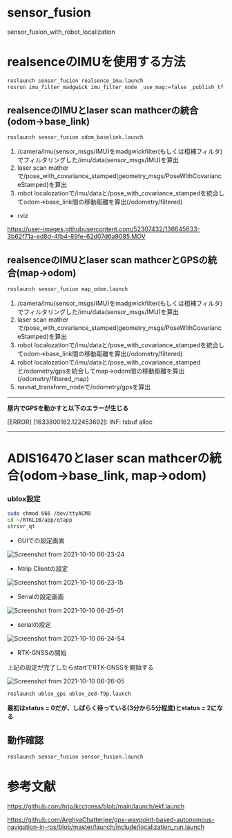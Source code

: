 # sensor_fusion
sensor_fusion_with_robot_localization

# realsenceのIMUを使用する方法

```bash
roslaunch sensor_fusion realsence_imu.launch 
rosrun imu_filter_madgwick imu_filter_node _use_mag:=false _publish_tf:=false _world_frame:="enu" imu/data_raw:=/camera/imu
```
## realsenceのIMUとlaser scan mathcerの統合(odom->base_link)

```bash
roslaunch sensor_fusion odom_baselink.launch
```

1. /camera/imu(sensor_msgs/IMU)をmadgwickfilter(もしくは相補フィルタ)でフィルタリングした/imu/data(sensor_msgs/IMU)を算出
2. laser scan matherで/pose_with_covariance_stamped(geometry_msgs/PoseWithCovarianceStamped)を算出
3. robot localozationで/imu/dataと/pose_with_covariance_stampedを統合してodom->base_link間の移動距離を算出(/odometry/filtered)

- rviz

https://user-images.githubusercontent.com/52307432/136645633-3b62f71a-ed8d-4fb4-89fe-62d07d6a9085.MOV

## realsenceのIMUとlaser scan mathcerとGPSの統合(map->odom)

```bash
roslaunch sensor_fusion map_odom.launch
```

1. /camera/imu(sensor_msgs/IMU)をmadgwickfilter(もしくは相補フィルタ)でフィルタリングした/imu/data(sensor_msgs/IMU)を算出
2. laser scan matherで/pose_with_covariance_stamped(geometry_msgs/PoseWithCovarianceStamped)を算出
3. robot localozationで/imu/dataと/pose_with_covariance_stampedを統合してodom->base_link間の移動距離を算出(/odometry/filtered)
4. robot localozationで/imu/dataと/pose_with_covariance_stampedと/odometry/gpsを統合してmap->odom間の移動距離を算出(/odometry/filtered_map)
5. navsat_transform_nodeで/odometry/gpsを算出

-----------------------------------------------
**屋内でGPSを動かすと以下のエラーが生じる**

[ERROR] [1633800162.122453692]: INF: txbuf alloc

-----------------------------------------------

# ADIS16470とlaser scan mathcerの統合(odom->base_link, map->odom)

### ublox設定

```bash
sudo chmod 666 /dev/ttyACM0
cd ~/RTKLIB/app/qtapp
strsvr_qt
```

- GUIでの設定画面

![Screenshot from 2021-10-10 06-23-24](https://user-images.githubusercontent.com/52307432/136698028-e5ff950d-5d5b-446c-8806-70828a01b465.png)

- Ntrip Clientの設定

![Screenshot from 2021-10-10 06-23-15](https://user-images.githubusercontent.com/52307432/136698065-d0c428bc-f919-428a-bb5c-9c0c75434136.png)

- Serialの設定画面

![Screenshot from 2021-10-10 06-25-01](https://user-images.githubusercontent.com/52307432/136698110-d86996ec-732b-4aa4-82bf-40827493e00c.png)

- serialの設定

![Screenshot from 2021-10-10 06-24-54](https://user-images.githubusercontent.com/52307432/136698125-81cd73cc-5ca0-4269-be3d-3f22271bdf5f.png)

- RTK-GNSSの開始

上記の設定が完了したらstartでRTK-GNSSを開始する

![Screenshot from 2021-10-10 06-26-05](https://user-images.githubusercontent.com/52307432/136698152-63253ab3-ca79-4109-b6e5-2017b79865c8.png)


```bash
roslaunch ublox_gps ublox_zed-f9p.launch
```

**最初はstatus = 0だが、しばらく待っている(3分から5分程度)とstatus = 2になる**

## 動作確認

```bash
roslaunch sensor_fusion sensor_fusion.launch
```

# 参考文献

https://github.com/hrjp/kcctgnss/blob/main/launch/ekf.launch

https://github.com/ArghyaChatterjee/gps-waypoint-based-autonomous-navigation-in-ros/blob/master/launch/include/localization_run.launch
